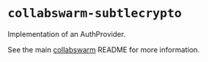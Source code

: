 # `collabswarm-subtlecrypto`

Implementation of an AuthProvider.

See the main [collabswarm](https://github.com/collabswarm/collabswarm) README for more information.
